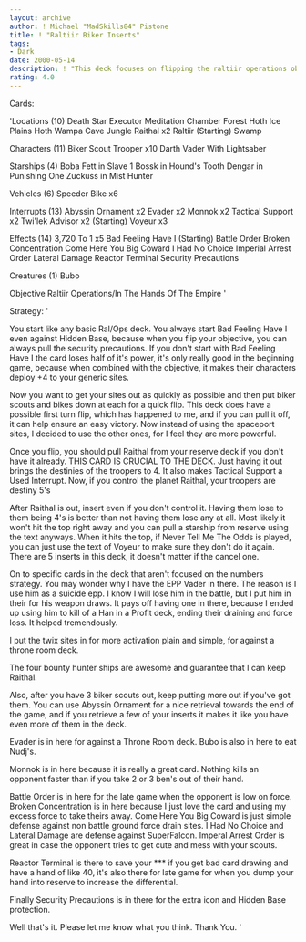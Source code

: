 ```yaml
---
layout: archive
author: ! Michael "MadSkills84" Pistone
title: ! "Raltiir Biker Inserts"
tags:
- Dark
date: 2000-05-14
description: ! "This deck focuses on flipping the raltiir operations objective very quickly using biker scouts.  Then you pull a Raithal from your reserve, control it, and then insert.  You will have a total of 15 to whatever they may have."
rating: 4.0
---
```

Cards: 

'Locations (10)
Death Star
Executor Meditation Chamber
Forest
Hoth Ice Plains
Hoth Wampa Cave
Jungle
Raithal x2
Raltiir (Starting)
Swamp

Characters (11)
Biker Scout Trooper x10
Darth Vader With Lightsaber

Starships (4)
Boba Fett in Slave 1
Bossk in Hound's Tooth
Dengar in Punishing One
Zuckuss in Mist Hunter

Vehicles (6)
Speeder Bike x6

Interrupts (13)
Abyssin Ornament x2
Evader x2
Monnok x2
Tactical Support x2
Twi'lek Advisor x2 (Starting)
Voyeur x3

Effects (14)
3,720 To 1 x5
Bad Feeling Have I (Starting)
Battle Order
Broken Concentration
Come Here You Big Coward
I Had No Choice
Imperial Arrest Order
Lateral Damage
Reactor Terminal
Security Precautions

Creatures (1)
Bubo

Objective
Raltiir Operations/In The Hands Of The Empire '

Strategy: '

You start like any basic Ral/Ops deck.  You always start Bad Feeling Have I even against Hidden Base, because when you flip your objective, you can always pull the security precautions.  If you don't start with Bad Feeling Have I the card loses half of it's power, it's only really good in the beginning game, because when combined with the objective, it makes their characters deploy +4 to your generic sites.

Now you want to get your sites out as quickly as possible and then put biker scouts and bikes down at each for a quick flip.  This deck does have a possible first turn flip, which has happened to me, and if you can pull it off, it can help ensure an easy victory.  Now instead of using the spaceport sites, I decided to use the other ones, for I feel they are more powerful.

Once you flip, you should pull Raithal from your reserve deck if you don't have it already.  THIS CARD IS CRUCIAL TO THE DECK.  Just having it out brings the destinies of the troopers to 4.	It also makes Tactical Support a Used Interrupt.  Now, if you control the planet Raithal, your troopers are destiny 5's

After Raithal is out, insert even if you don't control it.  Having them lose to them being 4's is better than not having them lose any at all.  Most likely it won't hit the top right away and you can pull a starship from reserve using the text anyways.  When it hits the top, if Never Tell Me The Odds is played, you can just use the text of Voyeur to make sure they don't do it again.  There are 5 inserts in this deck, it doesn't matter if the cancel one.

On to specific cards in the deck that aren't focused on the numbers strategy.	You may wonder why I have the EPP Vader in there.  The reason is I use him as a suicide epp.  I know I will lose him in the battle, but I put him in their for his weapon draws.  It pays off having one in there, because I ended up using him to kill of a Han in a Profit deck, ending their draining and force loss.  It helped tremendously.

I put the twix sites in for more activation plain and simple, for against a throne room deck.

The four bounty hunter ships are awesome and guarantee that I can keep Raithal.

Also, after you have 3 biker scouts out, keep putting more out if you've got them.  You can use Abyssin Ornament for a nice retrieval towards the end of the game, and if you retrieve a few of your inserts it makes it like you have even more of them in the deck.

Evader is in here for against a Throne Room deck.  Bubo is also in here to eat Nudj's.

Monnok is in here because it is really a great card.  Nothing kills an opponent faster than if you take 2 or 3 ben's out of their hand.

Battle Order is in here for the late game when the opponent is low on force.  Broken Concentration is in here because I just love the card and using my excess force to take theirs away.  Come Here You Big Coward is just simple defense against non battle ground force drain sites.  I Had No Choice and Lateral Damage are defense against SuperFalcon.  Imperal Arrest Order is great in case the opponent tries to get cute and mess with your scouts.

Reactor Terminal is there to save your *** if you get bad card drawing and have a hand of like 40, it's also there for late game for when you dump your hand into reserve to increase the differential.

Finally Security Precautions is in there for the extra icon and Hidden Base protection.

Well that's it.  Please let me know what you think.  Thank You. '